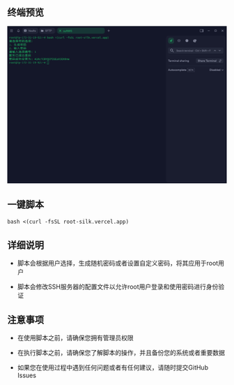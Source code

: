 ## 终端预览

![preview](image.png)

## 一键脚本
```
bash <(curl -fsSL root-silk.vercel.app)
```

## 详细说明
- 脚本会根据用户选择，生成随机密码或者设置自定义密码，将其应用于root用户

- 脚本会修改SSH服务器的配置文件以允许root用户登录和使用密码进行身份验证

## 注意事项
- 在使用脚本之前，请确保您拥有管理员权限

- 在执行脚本之前，请确保您了解脚本的操作，并且备份您的系统或者重要数据

- 如果您在使用过程中遇到任何问题或者有任何建议，请随时提交GitHub Issues

